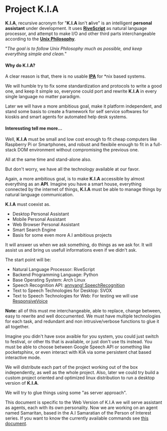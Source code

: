 Project K.I.A
===
**K.I.A**, recursive acronym for "**K.I.A** **i**sn't **a**live" is an intelligent **personal assistant** under development. It uses [**RiveScript**](https://www.rivescript.com) as natural language processor, and attempt to make I/O and other third parts interchangeable according to the [**Unix Philosophy**](https://en.wikipedia.org/wiki/Unix_philosophy).

"*The goal is to follow Unix Philosophy much as possible, and keep everything simple and clean.*"

#### Why do K.I.A?

A clear reason is that, there is no usable [**IPA**](https://en.wikipedia.org/wiki/Intelligent_personal_assistant) for *nix based systems. 

We will humble try to fix some standardization and protocols to write a good one, and keep it simple so, everyone could port and rewrite **K.I.A** in every single language no matter paradigm.

Later we will have a more ambitious goal, make it platform independent, and stand some basis to create a framework for self service softwares for kioskis and smart agents for automated help desk systems.

#### Interessting tell me more...
Well, **K.I.A** must be small and low cost enough to fit cheap computers like Raspberry Pi or Smartphones, and robust and flexibile enough to fit in a full-stack DOM environment without compromising the previous one. 

All at the same time and stand-alone also.

But don't worry, we have all the technology available at our favor.

Again, a more ambitious goal, is to make **K.I.A** accessible by almost everything as an **API**. Imagine you have a smart house, everything connected by the internet of things, **K.I.A** must be able to manage things by natural language communication.

**K.I.A** must coexist as.

* Desktop Personal Assistant
* Mobile Personal Assistant
* Web Browser Personal Assistant
* Smart Search Engine
* Basis for some even more A.I ambitious projects

It will answer us when we ask something, do things as we ask for. It will assist us and bring us usefull informations even if we didn't ask.

The start point will be:

* Natural Language Processor: RiveScript
* Backend Programming Language: Python
* Base Operating System: Arch Linux
* Speech Recognition API: [annyang! SpeechRecognition](https://www.talater.com/annyang/)
* Text to Speech Technologies for Desktop: SVOX
* Text to Speech Technologies for Web: For testing we will use [ResponsiveVoice](http://responsivevoice.org/)

**Note:** all of this must me interchangeable, able to replace, change between, easy to rewrite and well doccumented. We must have multiple technologies for each task, and redundant and non intrusive/verbose functions to glue it all together.

Imagine you didn't have svox avaible for you system, you could just switch to festival, or other tts that is available, or just don't use tts instead. You must be able to choose between Google Speech API or something like pocketsphinx, or even interact with KIA via some persistent chat based interactive mode. 

We will distribute each part of the project working out of the box independently, as well as the whole project. Also, later we could try build a custom project oriented and optimized linux distribution to run a desktop version of **K.I.A**.

We will try to glue things using some "as server approach".

This document is specific to the Web Version of K.I.A we will serve assistant as agents, each with its own personality. Now we are working on an agent named Samaritan, based in the A.I Samaratian of the Person of Interest series. If you want to know the currently available commands see [this document](https://github.com/Kuchiriel/kuchiriel.github.io/blob/master/COMMANDS.md).



